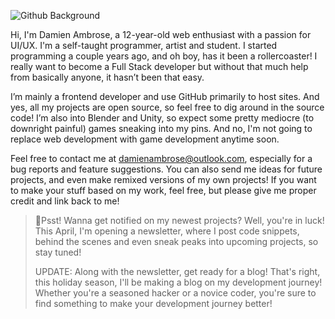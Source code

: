 
![Github Background](https://user-images.githubusercontent.com/89913900/134547235-d4c7c144-0656-4468-8fad-8e9361e6a180.png)
<p>Hi, I'm Damien Ambrose, a 12-year-old web enthusiast with a passion for UI/UX. I'm a self-taught programmer, artist and student. I started programming a couple years ago, and oh boy, has it been a rollercoaster! I really want to become a Full Stack developer but without that much help from basically anyone, it hasn’t been that easy. 

 I’m mainly a frontend developer and use GitHub primarily to host sites. And yes, all my projects are open source, so feel free to dig around in the source code! I’m also into Blender and Unity, so expect some pretty mediocre (to downright painful) games sneaking into my pins. And no, I'm not going to replace web development with game development anytime soon.


 Feel free to contact me at <a href="#">damienambrose@outlook.com</a>, especially for a bug reports and feature suggestions. You can also send me ideas for future projects, and even make remixed versions of my own projects! If you want to make your stuff based on my work, feel free, but please give me proper credit and link back to me!

<p>


 <blockquote> 

🚨Psst! Wanna get notified on my newest projects? Well, you're in luck! This April, I'm opening a newsletter, where I post code snippets, behind the scenes and even sneak peaks into upcoming projects, so stay tuned!


UPDATE: Along with the newsletter, get ready for a blog! That's right, this holiday season, I'll be making a blog on my development journey! Whether you're a seasoned hacker or a novice coder, you're sure to find something to make your development journey better!
 </blockquote>
